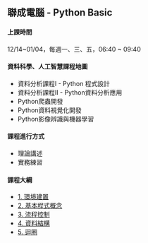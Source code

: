 ## 聯成電腦 - Python Basic

#### 上課時間

12/14~01/04，每週一、三、五，06:40 ~ 09:40


#### 資料科學、人工智慧課程地圖

- 資料分析課程I - Python 程式設計
- 資料分析課程II - Python資料分析應用
- Python爬蟲開發
- Python資料視覺化開發
- Python影像辨識與機器學習

#### 課程進行方式

- 理論講述
- 實務練習

#### 課程大綱
- [1. 環境建置](http://mirdex.github.io/PythonBasic_20221214/1.%20environment.slides.html)
- [2. 基本程式概念](http://mirdex.github.io/PythonBasic_20221214/2.%20basic%20concept.slides.html)
- [3. 流程控制](http://mirdex.github.io/PythonBasic_20221214/3.%20流程控制(Q).slides.html)
- [4. 資料結構](http://mirdex.github.io/PythonBasic_20221214/4.%20資料結構_Q.slides.html)
- [5. 迴圈](http://mirdex.github.io/PythonBasic_20221214/5.%20迴圈_Q.slides.html)
